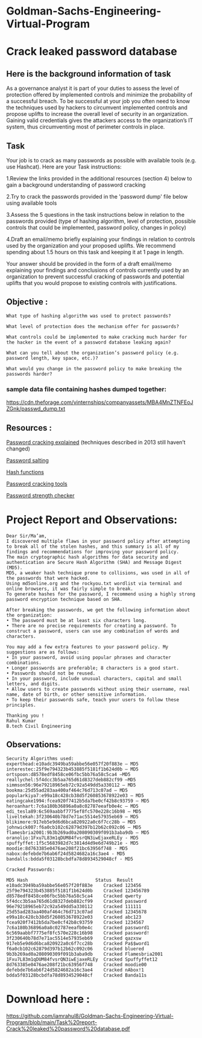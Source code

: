 # Goldman-Sachs-Engineering-Virtual-Program

# Crack leaked password database

## Here is the background information of task
As a governance analyst it is part of your duties to assess the level of protection offered by implemented controls and minimize the probability of a successful breach. To be successful at your job you often need to know the techniques used by hackers to circumvent implemented controls and propose uplifts to increase the overall level of security in an organization. Gaining valid credentials gives the attackers access to the organization’s IT system, thus circumventing most of perimeter controls in place.


## Task 

Your job is to crack as many passwords as possible with available tools (e.g. use Hashcat). Here are your Task instructions:

1.Review the links provided in the additional resources (section 4) below to gain a background understanding of password cracking

2.Try to crack the passwords provided in the 'password dump' file below using available tools

3.Assess the 5 questions in the task instructions below in relation to the passwords provided (type of hashing algorithm, level of protection, possible controls that could be implemented, password policy, changes in policy)

4.Draft an email/memo briefly explaining your findings in relation to controls used by the organization and your proposed uplifts. We recommend spending about 1.5 hours on this task and keeping it at 1 page in length. 

Your answer should be provided in the form of a draft email/memo explaining your findings and conclusions of controls currently used by an organization to prevent successful cracking of passwords and potential uplifts that you would propose to existing controls with justifications.

## Objective :

`What type of hashing algorithm was used to protect passwords?`

`What level of protection does the mechanism offer for passwords?`

`What controls could be implemented to make cracking much harder for the hacker in the event of a password database leaking again?`

`What can you tell about the organization’s password policy (e.g. password length, key space, etc.)?`

`What would you change in the password policy to make breaking the passwords harder?`

### sample data file containing hashes dumped together:
https://cdn.theforage.com/vinternships/companyassets/MBA4MnZTNFEoJZGnk/passwd_dump.txt


## Resources :
<a href="https://arstechnica.com/information-technology/2013/05/how-crackers-make-minced-meat-out-of-your-passwords/" >Password cracking explained</a>  (techniques described in 2013 still haven’t changed)

<a href="https://en.wikipedia.org/wiki/Salt_(cryptography)" >Password salting</a> 

<a href="https://en.wikipedia.org/wiki/Cryptographic_hash_function" >Hash functions</a> 

<a href="https://en.wikipedia.org/wiki/Password_cracking#Software" >Password cracking tools</a> 

<a href="https://howsecureismypassword.net" >Password strength checker</a> 

# Project Report and Observations:
```
Dear Sir/Ma’am,
I discovered multiple flaws in your password policy after attempting to break all of the stolen hashes, and this summary is all of my findings and recommendations for improving your password policy.
The main cryptographic hash algorithms for data security and authentication are Secure Hash Algorithm (SHA) and Message Digest (MD5).
MD5, a weaker hash technique prone to collisions, was used in all of the passwords that were hacked.
Using md5online.org and the rockyou.txt wordlist via terminal and online browsers, it was fairly simple to break.
To generate hashes for the password, I recommend using a highly strong password encryption technique based on SHA.

After breaking the passwords, we get the following information about the organization:
• The password must be at least six characters long.
• There are no precise requirements for creating a password. To construct a password, users can use any combination of words and characters.

You may add a few extra features to your password policy. My suggestions are as follows:
• In your password, avoid using popular phrases and character combinations.
• Longer passwords are preferable; 8 characters is a good start.
• Passwords should not be reused.
• In your password, include unusual characters, capital and small letters, and digits.
• Allow users to create passwords without using their username, real name, date of birth, or other sensitive information.
• To keep their passwords safe, teach your users to follow these principles.

Thanking you !
Rahul Kumar
B.tech Civil Engineering

```
## Observations:
```
Security Algorithms used:
experthead:e10adc3949ba59abbe56e057f20f883e – MD5
interestec:25f9e794323b453885f5181f1b624d0b – MD5
ortspoon:d8578edf8458ce06fbc5bb76a58c5ca4 –MD5
reallychel:5f4dcc3b5aa765d61d8327deb882cf99 –MD5
simmson56:96e79218965eb72c92a549dd5a330112 – MD5
bookma:25d55ad283aa400af464c76d713c07ad – MD5
popularkiya7:e99a18c428cb38d5f260853678922e03 – MD5
eatingcake1994:fcea920f7412b5da7be0cf42b8c93759 – MD5
heroanhart:7c6a180b36896a0a8c02787eeafb0e4c – MD5
edi_tesla89:6c569aabbf7775ef8fc570e228c16b98 – MD5
liveltekah:3f230640b78d7e71ac5514e57935eb69 – MD5
blikimore:917eb5e9d6d6bca820922a0c6f7cc28b – MD5
johnwick007:f6a0cb102c62879d397b12b62c092c06 – MD5
flamesbria2001:9b3b269ad0a208090309f091b3aba9db – MD5
oranolio:1Fxu7L83m1qDUM84fvsrQN3iwEjaxeRLEy - MD5
spuffyffet:1f5c5683982d7c3814d4d9e6d749b21e - MD5
moodie:8d763385e0476ae208f21bc63956f748 - MD5
nabox:defebde7b6ab6f24d5824682a16c3ae4 - MD5
bandalls:bdda5f03128bcbdfa78d8934529048cf - MD5

Cracked Passwords:

MD5 Hash		                 Status  Result
e10adc3949ba59abbe56e057f20f883e	Cracked	123456
25f9e794323b453885f5181f1b624d0b	Cracked	123456789
d8578edf8458ce06fbc5bb76a58c5ca4	Cracked	qwerty
5f4dcc3b5aa765d61d8327deb882cf99	Cracked	password
96e79218965eb72c92a549dd5a330112	Cracked	111111
25d55ad283aa400af464c76d713c07ad	Cracked	12345678
e99a18c428cb38d5f260853678922e03	Cracked	abc123
fcea920f7412b5da7be0cf42b8c93759	Cracked	1234567
7c6a180b36896a0a8c02787eeafb0e4c	Cracked	password1
6c569aabbf7775ef8fc570e228c16b98	Cracked	password!
3f230640b78d7e71ac5514e57935eb69	Cracked	qazxsw
917eb5e9d6d6bca820922a0c6f7cc28b	Cracked	Pa$$word1
f6a0cb102c62879d397b12b62c092c06	Cracked	bluered
9b3b269ad0a208090309f091b3aba9db	Cracked	Flamesbria2001
1Fxu7L83m1qDUM84fvsrQN3iwEjaxeRLEy	Cracked	Spuffyffet12
8d763385e0476ae208f21bc63956f748	Cracked	moodie00
defebde7b6ab6f24d5824682a16c3ae4	Cracked	nAbox!1
bdda5f03128bcbdfa78d8934529048cf	Cracked	Banda11s

```
# Download here : 
https://github.com/iamrahul8/Goldman-Sachs-Engineering-Virtual-Program/blob/main/Task%20report-Crack%20leaked%20password%20database.pdf
